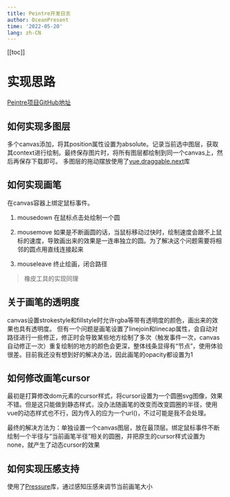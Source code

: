 ```yaml
---
title: Peintre开发日志
author: OceanPresent
time: '2022-05-20'
lang: zh-CN
---
```


[[toc]]
# 实现思路

[Peintre项目GitHub地址](https://github.com/OceanPresentChao/Peintre)
## 如何实现多图层

多个canvas添加，将其position属性设置为absolute。记录当前选中图层，获取其context进行绘制。最终保存图片时，将所有图层都绘制到同一个canvas上，然后再保存下载即可。
多图层的拖动摆放使用了[vue.draggable.next](https://github.com/SortableJS/vue.draggable.next)库

## 如何实现画笔

在canvas容器上绑定鼠标事件。

1. mousedown
在鼠标点击处绘制一个圆

2. mousemove
如果是不断画圆的话，当鼠标移动过快时，绘制速度会跟不上鼠标的速度，导致画出来的效果是一连串独立的圆。为了解决这个问题需要将相邻的圆点用直线连接起来

3. mouseleave
终止绘画，闭合路径

> 橡皮工具的实现同理

## 关于画笔的透明度

canvas设置strokestyle和fillstyle时允许rgba等带有透明度的颜色，画出来的效果也具有透明度。
但有一个问题是画笔设置了linejoin和linecap属性，会自动对路径进行一些修正，修正时会导致某些地方绘制了多次（触发事件一次，canvas自动修正一次）重复绘制的地方的颜色会更深，整体线条显得有“节点”，使用体验很差。目前我还没有想到好的解决办法，因此画笔的opacity都设置为1

## 如何修改画笔cursor

最初是打算修改dom元素的cursor样式，将cursor设置为一个圆圈svg图像，效果不错。但是这只能做到静态样式，没办法随画笔的改变而改变圆圈的半径，使用vue的动态样式也不行，因为传入的应为一个url()，不过可能是我不会处理。

最终的解决方法为：单独设置一个canvas图层，放在最顶层。绑定鼠标事件不断绘制一个半径与“当前画笔半径”相关的圆圈，并把原生的cursor样式设置为none，就产生了动态cursor的效果

## 如何实现压感支持
使用了[Pressure](https://github.com/stuyam/pressure)库，通过感知压感来调节当前画笔大小